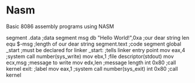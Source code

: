 # Nasm
Basic 8086 assembly programs using NASM


segment .data                   ;data segment
  msg db "Hello World!",0xa     ;our dear string
  len equ $-msg                 ;length of our dear string
segment.text                    ;code segment
  global _start                 ;must be declared for linker
_start:                         ;tells linker entry point 
  mov eax,4                     ;system call number(sys_write)
  mov ebx,1                     ;file descriptor(stdout)
  mov ecx,msg                   ;message to write
  mov edx,len                   ;message length
  int 0x80                      ;call kernel
exit:                           ;label
  mov eax,1                     ;system call number(sys_exit)
  int 0x80                      ;call kernel
  
